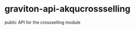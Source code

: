 graviton-api-akqucrossselling
=============================

public API for the crossselling module
